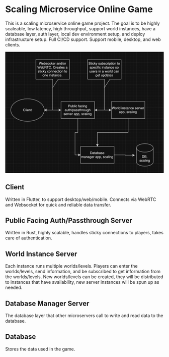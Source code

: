 # Scaling Microservice Online Game
This is a scaling microservice online game project. The goal is to be highly scaleable, low latency, high throughput, support world instances, have a database layer, auth layer, local dev environment setup, and deploy infrastructure setup. Full CI/CD support. Support mobile, desktop, and web clients.

![Current Plan Diagram](./Documents/Current-Plan-Diagram.png "Title")

## Client
Written in Flutter, to support desktop/web/mobile.
Connects via WebRTC and Websocket for quick and reliable data transfer.

## Public Facing Auth/Passthrough Server
Written in Rust, highly scalable, handles sticky connections to players, takes care of authentication.

## World Instance Server
Each instance runs multiple worlds/levels. Players can enter the worlds/levels, send information, and be subscribed to get information from the worlds/levels. New worlds/levels can be created, they will be distributed to instances that have availability, new server instances will be spun up as needed.

## Database Manager Server
The database layer that other microservers call to write and read data to the database.

## Database
Stores the data used in the game.